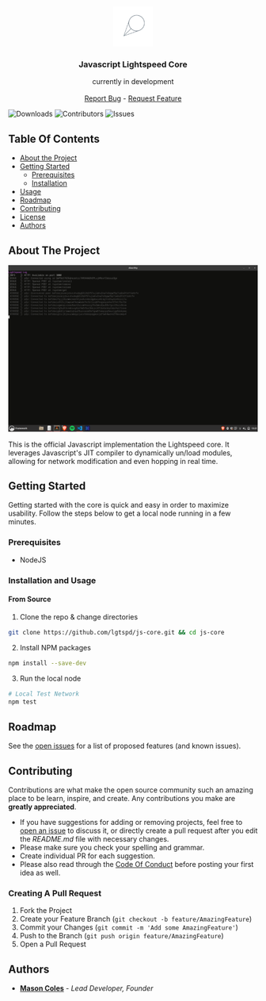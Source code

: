 <br/>
<p align="center">
  <a href="https://github.com/lsfoundation/js-node">
    <img src="assets/lgtspd.png" alt="Logo" width="80" height="80">
  </a>

  <h3 align="center">Javascript Lightspeed Core</h3>

  <p align="center">
    currently in development
    <br/>
    <br/>
    <a href="https://github.com/lgtspd/js-core/issues">Report Bug</a>
    -
    <a href="https://github.com/lgtspd/js-core/issues">Request Feature</a>
  </p>
</p>

![Downloads](https://img.shields.io/github/downloads/lgtspd/js-core/total) ![Contributors](https://img.shields.io/github/contributors/lgtspd/js-core?color=dark-green) ![Issues](https://img.shields.io/github/issues/lgtspd/js-core)

## Table Of Contents

- [About the Project](#about-the-project)
- [Getting Started](#getting-started)
  - [Prerequisites](#prerequisites)
  - [Installation](#installation)
- [Usage](#usage)
- [Roadmap](#roadmap)
- [Contributing](#contributing)
- [License](https://github.com/lsfoundation/js-node/blob/main/LICENSE.md)
- [Authors](#authors)

## About The Project

![Screen Shot](assets/screenshot.png)

This is the official Javascript implementation the Lightspeed core. It leverages Javascript's JIT compiler to dynamically un/load modules, allowing for network modification and even hopping in real time.

## Getting Started

Getting started with the core is quick and easy in order to maximize usability. Follow the steps below to get a local node running in a few minutes.

### Prerequisites

- NodeJS

### Installation and Usage

#### From Source

1. Clone the repo & change directories

```sh
git clone https://github.com/lgtspd/js-core.git && cd js-core
```

2. Install NPM packages

```sh
npm install --save-dev
```

3. Run the local node

```sh
# Local Test Network
npm test
```
## Roadmap

See the [open issues](https://github.com/lsfoundation/js-node/issues) for a list of proposed features (and known issues).

## Contributing

Contributions are what make the open source community such an amazing place to be learn, inspire, and create. Any contributions you make are **greatly appreciated**.

- If you have suggestions for adding or removing projects, feel free to [open an issue](https://github.com/lsfoundation/js-node/issues/new) to discuss it, or directly create a pull request after you edit the _README.md_ file with necessary changes.
- Please make sure you check your spelling and grammar.
- Create individual PR for each suggestion.
- Please also read through the [Code Of Conduct](https://github.com/lsfoundation/js-node/blob/main/CODE_OF_CONDUCT.md) before posting your first idea as well.

### Creating A Pull Request

1. Fork the Project
2. Create your Feature Branch (`git checkout -b feature/AmazingFeature`)
3. Commit your Changes (`git commit -m 'Add some AmazingFeature'`)
4. Push to the Branch (`git push origin feature/AmazingFeature`)
5. Open a Pull Request

## Authors

- [**Mason Coles**](https://github.com/ixkdo/) - _Lead Developer, Founder_